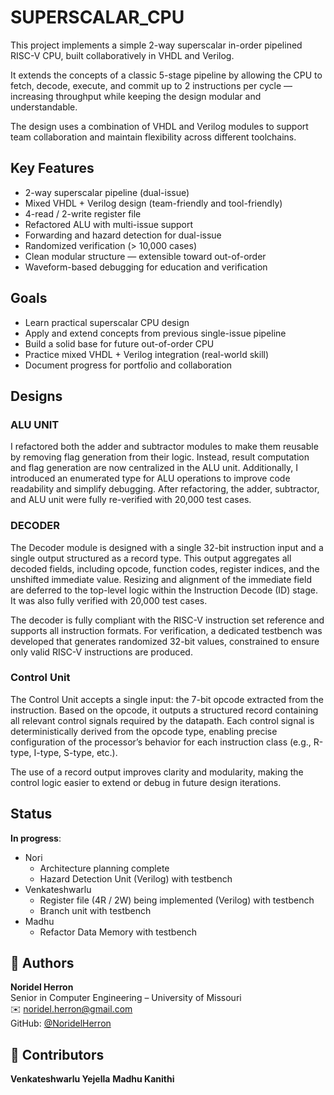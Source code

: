 # SUPERSCALAR_CPU
This project implements a simple 2-way superscalar in-order pipelined RISC-V CPU, built collaboratively in VHDL and Verilog.

It extends the concepts of a classic 5-stage pipeline by allowing the CPU to fetch, decode, execute, and commit up to 2 instructions per cycle — increasing throughput while keeping the design modular and understandable.

The design uses a combination of VHDL and Verilog modules to support team collaboration and maintain flexibility across different toolchains.

## Key Features
- 2-way superscalar pipeline (dual-issue)
- Mixed VHDL + Verilog design (team-friendly and tool-friendly)
- 4-read / 2-write register file
- Refactored ALU with multi-issue support
- Forwarding and hazard detection for dual-issue
- Randomized verification (> 10,000 cases)
- Clean modular structure — extensible toward out-of-order
- Waveform-based debugging for education and verification

## Goals
- Learn practical superscalar CPU design
- Apply and extend concepts from previous single-issue pipeline
- Build a solid base for future out-of-order CPU
- Practice mixed VHDL + Verilog integration (real-world skill)
- Document progress for portfolio and collaboration

## Designs
### ALU UNIT
I refactored both the adder and subtractor modules to make them reusable by removing flag generation from their logic. Instead, result computation and flag generation are now centralized in the ALU unit. Additionally, I introduced an enumerated type for ALU operations to improve code readability and simplify debugging. After refactoring, the adder, subtractor, and ALU unit were fully re-verified with 20,000 test cases.

### DECODER
The Decoder module is designed with a single 32-bit instruction input and a single output structured as a record type. This output aggregates all decoded fields, including opcode, function codes, register indices, and the unshifted immediate value. Resizing and alignment of the immediate field are deferred to the top-level logic within the Instruction Decode (ID) stage. It was also fully verified with 20,000 test cases.

The decoder is fully compliant with the RISC-V instruction set reference and supports all instruction formats. For verification, a dedicated testbench was developed that generates randomized 32-bit values, constrained to ensure only valid RISC-V instructions are produced.

### Control Unit
The Control Unit accepts a single input: the 7-bit opcode extracted from the instruction. Based on the opcode, it outputs a structured record containing all relevant control signals required by the datapath. Each control signal is deterministically derived from the opcode type, enabling precise configuration of the processor’s behavior for each instruction class (e.g., R-type, I-type, S-type, etc.).

The use of a record output improves clarity and modularity, making the control logic easier to extend or debug in future design iterations.

## Status
**In progress**:
- Nori
    - Architecture planning complete
    - Hazard Detection Unit (Verilog) with testbench
- Venkateshwarlu
    - Register file (4R / 2W) being implemented (Verilog) with testbench
    - Branch unit with testbench
- Madhu
    - Refactor Data Memory with testbench


## 👤 Authors
**Noridel Herron**  
Senior in Computer Engineering – University of Missouri  
✉️ noridel.herron@gmail.com  
GitHub: [@NoridelHerron](https://github.com/NoridelHerron)

## 👤 Contributors
**Venkateshwarlu Yejella**
**Madhu Kanithi**




